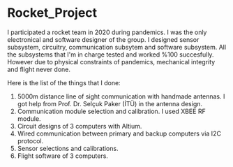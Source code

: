 # Rocket_Project
I participated a rocket team in 2020 during pandemics.
I was the only electronical and software designer of the group. I designed sensor subsystem, circuitry, communication subsytem and software subsystem.
All the subsystems that I'm in charge tested and worked %100 succesfully. However due to physical constraints of pandemics, mechanical integrity and flight never done.

Here is the list of the things that I done:
1) 5000m distance line of sight communication with handmade antennas. I got help from Prof. Dr. Selçuk Paker (İTÜ) in the antenna design.
2) Communication module selection and calibration. I used XBEE RF module.
3) Circuit designs of 3 computers with Altium.
4) Wired communication between primary and backup computers via I2C protocol.
5) Sensor selections and calibrations.
6) Flight software of 3 computers.
